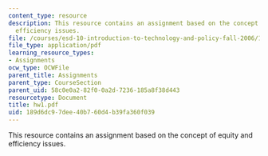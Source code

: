 ```yaml
---
content_type: resource
description: This resource contains an assignment based on the concept of equity and
  efficiency issues.
file: /courses/esd-10-introduction-to-technology-and-policy-fall-2006/189d6dc97dee40b760d4b39fa360f039_hw1.pdf
file_type: application/pdf
learning_resource_types:
- Assignments
ocw_type: OCWFile
parent_title: Assignments
parent_type: CourseSection
parent_uid: 58c0e0a2-82f0-0a2d-7236-185a8f38d443
resourcetype: Document
title: hw1.pdf
uid: 189d6dc9-7dee-40b7-60d4-b39fa360f039
---
```

This resource contains an assignment based on the concept of equity and efficiency issues.

